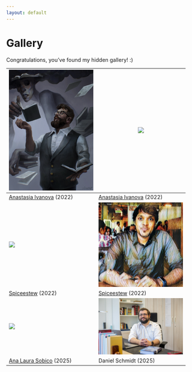 ```yaml
---
layout: default
---
```


# Gallery

Congratulations, you’ve found my hidden gallery! :)

| <img src="assets/img/amb_4se4gull_1.png" width="225"/>                           | <img src="assets/img/amb_4se4gull_2.jpg" width="225"/>                           |
| -------------------------------------------------------------------------------- | -------------------------------------------------------------------------------- |
| <a href="https://sites.google.com/view/aseagull/">Anastasia Ivanova</a> (2022)   | <a href="https://sites.google.com/view/aseagull/">Anastasia Ivanova</a> (2022)   |
| <img src="assets/img/amb_spiceestew_1.png" width="225"/>                         | <img src="assets/img/amb_spiceestew_2.png" width="225"/>                         |
| <a href="https://spiceestew.tumblr.com/">Spiceestew</a> (2022)                   | <a href="https://spiceestew.tumblr.com/">Spiceestew</a> (2022)                   |
| <img src="assets/img/amb_liri_runa.png" width="225"/>                            | <img src="assets/img/amb_schmidt.jpg" width="225"/>                              |
| <a href="https://linktr.ee/liri_runa)">Ana Laura Sobico</a> (2025)               | Daniel Schmidt (2025)                                                            |
